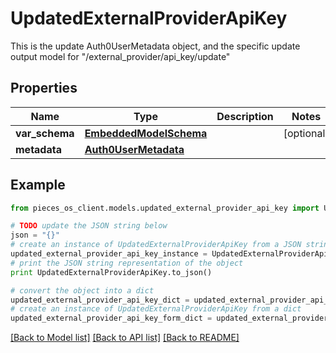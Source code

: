 # UpdatedExternalProviderApiKey

This is the update Auth0UserMetadata object, and the specific update output model for \"/external_provider/api_key/update\"

## Properties

Name | Type | Description | Notes
------------ | ------------- | ------------- | -------------
**var_schema** | [**EmbeddedModelSchema**](EmbeddedModelSchema.md) |  | [optional] 
**metadata** | [**Auth0UserMetadata**](Auth0UserMetadata.md) |  | 

## Example

```python
from pieces_os_client.models.updated_external_provider_api_key import UpdatedExternalProviderApiKey

# TODO update the JSON string below
json = "{}"
# create an instance of UpdatedExternalProviderApiKey from a JSON string
updated_external_provider_api_key_instance = UpdatedExternalProviderApiKey.from_json(json)
# print the JSON string representation of the object
print UpdatedExternalProviderApiKey.to_json()

# convert the object into a dict
updated_external_provider_api_key_dict = updated_external_provider_api_key_instance.to_dict()
# create an instance of UpdatedExternalProviderApiKey from a dict
updated_external_provider_api_key_form_dict = updated_external_provider_api_key.from_dict(updated_external_provider_api_key_dict)
```
[[Back to Model list]](../README.md#documentation-for-models) [[Back to API list]](../README.md#documentation-for-api-endpoints) [[Back to README]](../README.md)


